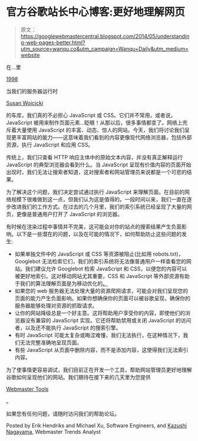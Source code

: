 # 官方谷歌站长中心博客:更好地理解网页

> 原文：<https://googlewebmastercentral.blogspot.com/2014/05/understanding-web-pages-better.html?utm_source=wanqu.co&utm_campaign=Wanqu+Daily&utm_medium=website>

在…里

[1998](https://www.google.com/about/company/history/)

当我们的服务器运行时

[Susan Wojcicki](https://plus.google.com/+SusanWojcicki/)

的车库，我们真的不必担心 JavaScript 或 CSS。它们并不常用，或者说，JavaScript 被用来制作页面元素...眨眼！从那以后，很多事情都变了。网络上充斥着大量使用 JavaScript 的丰富、动态、惊人的网站。今天，我们将讨论我们呈现更丰富网站的能力——这意味着我们看到的内容更像现代网络浏览器，包括外部资源，执行 JavaScript 和应用 CSS。

传统上，我们只查看 HTTP 响应主体中的原始文本内容，并没有真正解释运行 JavaScript 的典型浏览器会看到什么。当 JavaScript 呈现有价值内容的页面开始出现时，我们无法让搜索者知道，这对搜索者和网站管理员来说都是一个可悲的结果。

为了解决这个问题，我们决定尝试通过执行 JavaScript 来理解页面。在目前的网络规模下很难做到这一点，但我们认为这是值得的。一段时间以来，我们一直在逐步改进我们的工作方式。在过去的几个月里，我们的索引系统已经呈现了大量的网页，更像是普通用户打开了 JavaScript 的浏览器。

有时候在渲染过程中事情并不完美，这可能会对你的站点的搜索结果产生负面影响。以下是一些潜在的问题，以及在可能的情况下，如何帮助防止这些问题的发生:

*   如果单独文件中的 JavaScript 或 CSS 等资源被阻止(比如用 robots.txt)，Googlebot 无法检索它们，我们的索引系统将无法像普通用户一样查看您的网站。我们建议允许 Googlebot 检索 JavaScript 和 CSS，以便您的内容可以被更好地索引。这对移动网站尤其重要，CSS 和 JavaScript 等外部资源有助于我们的算法理解页面是为移动优化的[。](https://developers.google.com/webmasters/smartphone-sites/details#crawling_requirement)
*   如果您的 web 服务器无法处理大量的资源爬网请求，可能会对我们呈现您的页面的能力产生负面影响。如果你想确保你的页面可以被谷歌呈现，确保你的服务器能够处理对资源的抓取请求。
*   让你的网站降级总是一个好主意。这将帮助用户享受你的内容，即使他们的浏览器没有兼容的 JavaScript 实现。它还将帮助禁用或关闭 JavaScript 的访问者，以及还不能执行 JavaScript 的搜索引擎。
*   有时 JavaScript 可能太复杂或晦涩难懂，我们无法执行，在这种情况下，我们无法完整准确地呈现页面。
*   有些 JavaScript 从页面中删除内容，而不是添加内容，这使得我们无法索引内容。

为了使事情更容易调试，我们目前正在开发一个工具，帮助网站管理员更好地理解谷歌如何呈现他们的网站。我们期待在接下来的几天里为您提供

[Webmaster Tools](https://www.google.com/webmasters/tools/home)

。

如果您有任何问题，请随时访问我们的帮助论坛。

Posted by Erik Hendriks and Michael Xu, Software Engineers, and [Kazushi Nagayama](https://plus.google.com/+KazushiNagayama/?rel=author), Webmaster Trends Analyst